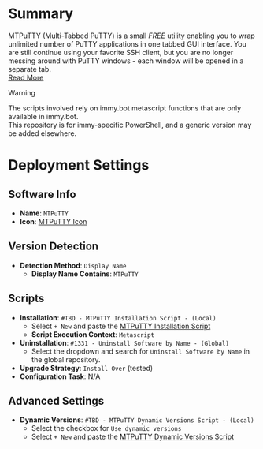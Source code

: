 # Summary
MTPuTTY (Multi-Tabbed PuTTY) is a small *FREE* utility enabling you to wrap unlimited number of PuTTY applications in one tabbed GUI interface. 
You are still continue using your favorite SSH client, but you are no longer messing around with PuTTY windows - each window will be opened in a separate tab.  
[Read More](https://ttyplus.com/multi-tabbed-putty/)

> [!WARNING]  
> The scripts involved rely on immy.bot metascript functions that are only available in immy.bot.  
> This repository is for immy-specific PowerShell, and a generic version may be added elsewhere.

# Deployment Settings
## Software Info
* **Name**: `MTPuTTY`
* **Icon**: [MTPuTTY Icon](https://community.chocolatey.org/content/packageimages/mtputty.1.6.1.176.png)
## Version Detection
* **Detection Method**: `Display Name`
  * **Display Name Contains**: `MTPuTTY`
## Scripts
* **Installation**: `#TBD - MTPuTTY Installation Script - (Local)`
  * Select `+ New` and paste the [MTPuTTY Installation Script](./MTPuTTy%20Installation%20Script.ps1)
  * **Script Execution Context**: `Metascript`
* **Uninstallation**: `#1331 - Uninstall Software by Name - (Global)`
  * Select the dropdown and search for `Uninstall Software by Name` in the global repository.
* **Upgrade Strategy**: `Install Over` (tested)
* **Configuration Task**: N/A
## Advanced Settings
* **Dynamic Versions**: `#TBD - MTPuTTY Dynamic Versions Script - (Local)`
  * Select the checkbox for `Use dynamic versions`
  * Select `+ New` and paste the [MTPuTTY Dynamic Versions Script](./MTPuTTy%20Dynamic%20Versions%20Script.ps1)